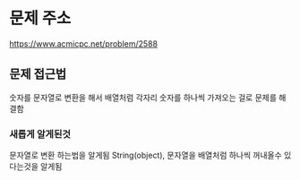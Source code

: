 # 문제 주소 
https://www.acmicpc.net/problem/2588

## 문제 접근법
숫자를 문자열로 변환을 해서 배열처럼 각자리 숫자를 하나씩 가져오는 걸로 문제를 해결함 

### 새롭게 알게된것 
문자열로 변환 하는법을 알게됨 String(object), 문자열을 배열처럼 하나씩 꺼내올수 있다는것을 알게됨 
